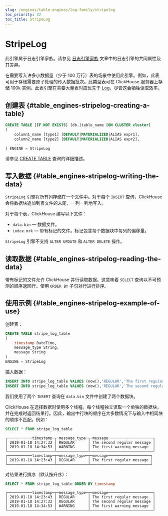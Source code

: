 ```yaml
---
slug: /engines/table-engines/log-family/stripelog
toc_priority: 32
toc_title: StripeLog
---
```



# StripeLog

此引擎属于日志引擎家族。请参见 [日志引擎家族](../../../engines/table-engines/log-family/index.md) 文章中的日志引擎的共同属性及其差异。

在需要写入许多小数据量（少于 100 万行）表的场景中使用此引擎。例如，此表可用于存储需要原子处理的传入数据批次。此类型表可在 ClickHouse 服务器上存储 100k 实例。此表引擎在需要大量表时应优先于 [Log](./log.md)，尽管这会牺牲读取效率。

## 创建表 {#table_engines-stripelog-creating-a-table}

``` sql
CREATE TABLE [IF NOT EXISTS] [db.]table_name [ON CLUSTER cluster]
(
    column1_name [type1] [DEFAULT|MATERIALIZED|ALIAS expr1],
    column2_name [type2] [DEFAULT|MATERIALIZED|ALIAS expr2],
    ...
) ENGINE = StripeLog
```

请参见 [CREATE TABLE](/sql-reference/statements/create/table) 查询的详细描述。

## 写入数据 {#table_engines-stripelog-writing-the-data}

`StripeLog` 引擎将所有列存储在一个文件中。对于每个 `INSERT` 查询，ClickHouse 会将数据块追加到表文件的末尾，一列一列地写入。

对于每个表，ClickHouse 编写以下文件：

- `data.bin` — 数据文件。
- `index.mrk` — 带有标记的文件。标记包含每个数据块中每列的偏移量。

`StripeLog` 引擎不支持 `ALTER UPDATE` 和 `ALTER DELETE` 操作。

## 读取数据 {#table_engines-stripelog-reading-the-data}

带有标记的文件允许 ClickHouse 并行读取数据。这意味着 `SELECT` 查询以不可预测的顺序返回行。使用 `ORDER BY` 子句对行进行排序。

## 使用示例 {#table_engines-stripelog-example-of-use}

创建表：

``` sql
CREATE TABLE stripe_log_table
(
    timestamp DateTime,
    message_type String,
    message String
)
ENGINE = StripeLog
```

插入数据：

``` sql
INSERT INTO stripe_log_table VALUES (now(),'REGULAR','The first regular message')
INSERT INTO stripe_log_table VALUES (now(),'REGULAR','The second regular message'),(now(),'WARNING','The first warning message')
```

我们使用了两个 `INSERT` 查询在 `data.bin` 文件中创建了两个数据块。

ClickHouse 在选择数据时使用多个线程。每个线程独立读取一个单独的数据块，并在完成时返回结果行。因此，输出中行块的顺序在大多数情况下与输入中相同块的顺序不匹配。例如：

``` sql
SELECT * FROM stripe_log_table
```

``` text
┌───────────timestamp─┬─message_type─┬─message────────────────────┐
│ 2019-01-18 14:27:32 │ REGULAR      │ The second regular message │
│ 2019-01-18 14:34:53 │ WARNING      │ The first warning message  │
└─────────────────────┴──────────────┴────────────────────────────┘
┌───────────timestamp─┬─message_type─┬─message───────────────────┐
│ 2019-01-18 14:23:43 │ REGULAR      │ The first regular message │
└─────────────────────┴──────────────┴───────────────────────────┘
```

对结果进行排序（默认按升序）：

``` sql
SELECT * FROM stripe_log_table ORDER BY timestamp
```

``` text
┌───────────timestamp─┬─message_type─┬─message────────────────────┐
│ 2019-01-18 14:23:43 │ REGULAR      │ The first regular message  │
│ 2019-01-18 14:27:32 │ REGULAR      │ The second regular message │
│ 2019-01-18 14:34:53 │ WARNING      │ The first warning message  │
└─────────────────────┴──────────────┴────────────────────────────┘
```
